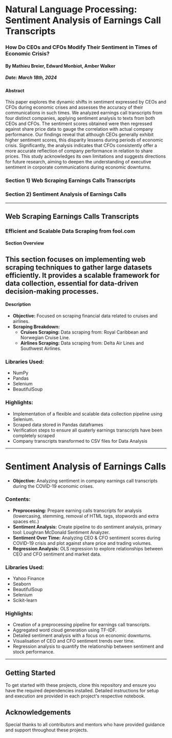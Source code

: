 # Natural Language Processing: Sentiment Analysis of Earnings Call Transcripts

### How Do CEOs and CFOs Modify Their Sentiment in Times of Economic Crisis?
#### By Mathieu Breier, Edward Monbiot, Amber Walker
##### Date: March 18th, 2024

#### Abstract
This paper explores the dynamic shifts in sentiment expressed by CEOs and CFOs during economic crises and assesses the accuracy of their communications in such times. We analyzed earnings call transcripts from four distinct companies, applying sentiment analysis to texts from both CEOs and CFOs. The sentiment scores obtained were then regressed against share price data to gauge the correlation with actual company performance. Our findings reveal that although CEOs generally exhibit higher sentiment scores, this disparity lessens during periods of economic crisis. Significantly, the analysis indicates that CFOs consistently offer a more accurate reflection of company performance in relation to share prices. This study acknowledges its own limitations and suggests directions for future research, aiming to deepen the understanding of executive sentiment in corporate communications during economic downturns.

### Section 1) Web Scraping Earnings Calls Transcripts 
### Section 2) Sentiment Analysis of Earnings Calls

---

## Web Scraping Earnings Calls Transcripts
### Efficient and Scalable Data Scraping from fool.com
#### Section Overview

This section focuses on implementing web scraping techniques to gather large datasets efficiently. It provides a scalable framework for data collection, essential for data-driven decision-making processes.
---

#### Description
- **Objective:** Focused on scraping financial data related to cruises and airlines.
- **Scraping Breakdown:**
   - **Cruises Scraping:** Data scraping from: Royal Caribbean and Norwegian Cruise Line.
   - **Airlines Scraping:** Data scraping from: Delta Air Lines and Southwest Airlines.

### Libraries Used:
- NumPy
- Pandas
- Selenium
- BeautifulSoup

### Highlights:
- Implementation of a flexible and scalable data collection pipeline using Selenium.
- Scraped data stored in Pandas dataframes
- Verification steps to ensure all quaterly earnings transcripts have been completely scraped
- Company transcripts transformed to CSV files for Data Analysis
---

# Sentiment Analysis of Earnings Calls
- **Objective:** Analyzing sentiment in company earnings call transcripts during the COVID-19 economic crises.

### Contents:
   - **Preprocessing:** Prepare earning calls transcripts for analysis (lowercasing, stemming, removal of HTML tags, stopwords and extra spaces etc.)
   - **Sentiment Analysis:** Create pipeline to do sentiment analysis, primary tool: Loughran McDonald Sentiment Analyzer.
   - **Sentiment Over Time:** Analyzing CEO & CFO sentiment scores during COVID-19 crisis and plot against share price and trading volumes.
   - **Regression Analysis:** OLS regression to explore relationships between CEO and CFO sentiment and market data.

### Libraries Used:
- Yahoo Finance
- Seaborn
- BeautifulSoup
- Selenium
- Scikit-learn

### Highlights:
- Creation of a preprocessing pipeline for earnings call transcripts.
- Aggregated word cloud generation using TF-IDF.
- Detailed sentiment analysis with a focus on economic downturns.
- Visualisation of CEO and CFO sentiment trends over time.
- Regression analysis to quantify the relationship between sentiment and stock performance.

---

## Getting Started
To get started with these projects, clone this repository and ensure you have the required dependencies installed. Detailed instructions for setup and execution are provided in each project's respective notebook.

## Acknowledgements
Special thanks to all contributors and mentors who have provided guidance and support throughout these projects.


